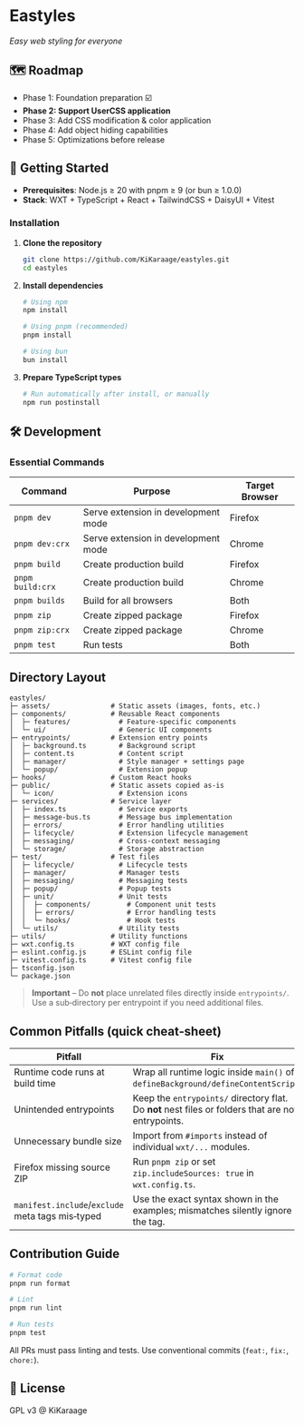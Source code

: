 # Eastyles
*Easy web styling for everyone*

## 🗺️ Roadmap

- Phase 1: Foundation preparation ☑️
- **Phase 2: Support UserCSS application**
- Phase 3: Add CSS modification & color application
- Phase 4: Add object hiding capabilities
- Phase 5: Optimizations before release

## 🚀 Getting Started

- **Prerequisites**: Node.js ≥ 20 with pnpm ≥ 9 (or bun ≥ 1.0.0)
- **Stack**: WXT + TypeScript + React + TailwindCSS + DaisyUI + Vitest

### Installation

1. **Clone the repository**
   ```bash
   git clone https://github.com/KiKaraage/eastyles.git
   cd eastyles
   ```

2. **Install dependencies**
   ```bash
   # Using npm
   npm install

   # Using pnpm (recommended)
   pnpm install

   # Using bun
   bun install
   ```

3. **Prepare TypeScript types**
   ```bash
   # Run automatically after install, or manually
   npm run postinstall
   ```

## 🛠️ Development

### Essential Commands

| Command | Purpose | Target Browser |
|---------|---------|---------------|
| `pnpm dev` | Serve extension in development mode | Firefox |
| `pnpm dev:crx` | Serve extension in development mode | Chrome |
| `pnpm build` | Create production build | Firefox |
| `pnpm build:crx` | Create production build | Chrome |
| `pnpm builds` | Build for all browsers | Both |
| `pnpm zip` | Create zipped package | Firefox |
| `pnpm zip:crx` | Create zipped package | Chrome |
| `pnpm test` | Run tests | Both |

## Directory Layout

```
eastyles/
├─ assets/               # Static assets (images, fonts, etc.)
├─ components/           # Reusable React components
│  ├─ features/            # Feature-specific components
│  └─ ui/                  # Generic UI components
├─ entrypoints/          # Extension entry points
│  ├─ background.ts        # Background script
│  ├─ content.ts           # Content script
│  ├─ manager/             # Style manager + settings page
│  └─ popup/               # Extension popup
├─ hooks/                # Custom React hooks
├─ public/               # Static assets copied as-is
│  └─ icon/                # Extension icons
├─ services/             # Service layer
│  ├─ index.ts             # Service exports
│  ├─ message-bus.ts       # Message bus implementation
│  ├─ errors/              # Error handling utilities
│  ├─ lifecycle/           # Extension lifecycle management
│  ├─ messaging/           # Cross-context messaging
│  └─ storage/             # Storage abstraction
├─ test/                 # Test files
│  ├─ lifecycle/           # Lifecycle tests
│  ├─ manager/             # Manager tests
│  ├─ messaging/           # Messaging tests
│  ├─ popup/               # Popup tests
│  ├─ unit/                # Unit tests
│  │  ├─ components/         # Component unit tests
│  │  ├─ errors/             # Error handling tests
│  │  └─ hooks/              # Hook tests
│  └─ utils/               # Utility tests
├─ utils/                # Utility functions
├─ wxt.config.ts         # WXT config file
├─ eslint.config.js      # ESLint config file
├─ vitest.config.ts      # Vitest config file
├─ tsconfig.json
└─ package.json
```

> **Important** – Do **not** place unrelated files directly inside `entrypoints/`. Use a sub‑directory per entrypoint if you need additional files.

## Common Pitfalls (quick cheat‑sheet)

| Pitfall | Fix |
|---------|-----|
| Runtime code runs at build time | Wrap all runtime logic inside `main()` of `defineBackground/defineContentScript`. |
| Unintended entrypoints | Keep the `entrypoints/` directory flat. Do **not** nest files or folders that are not entrypoints. |
| Unnecessary bundle size | Import from `#imports` instead of individual `wxt/...` modules. |
| Firefox missing source ZIP | Run `pnpm zip` or set `zip.includeSources: true` in `wxt.config.ts`. |
| `manifest.include`/`exclude` meta tags mis‑typed | Use the exact syntax shown in the examples; mismatches silently ignore the tag. |

## Contribution Guide

```bash
# Format code
pnpm run format

# Lint
pnpm run lint

# Run tests
pnpm test
```

All PRs must pass linting and tests. Use conventional commits (`feat:`, `fix:`, `chore:`).

## 🔖 License

GPL v3 @ KiKaraage
